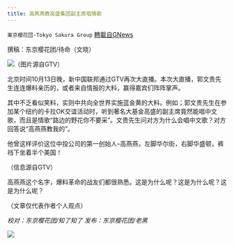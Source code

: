 ```yaml
---
title: 高燕燕教高盛集团副主席唱情歌
---
```

`東京櫻花団-Tokyo Sakura Group` [轉載自GNews](https://gnews.org/zh-hans/1592790/)

撰稿：东京樱花团/待命（文晓）

![](https://assets.gnews.org/wp-content/uploads/2021/10/高燕燕教高盛集团副主席唱情歌.jpg)（图片源自GTV）

北京时间10月13日晚，新中国联邦通过GTV再次大直播。本次大直播，郭文贵先生连连爆料亲历的，或者来自情报的大料，赢得嘉宾们阵阵掌声。

其中不乏看似笑料，实则中共向全世界实施蓝金黄的大料。例如；郭文贵先生在参加某个纽约的卡拉OK交谊活动时，听到著名大基金高盛的副主席竟然能唱中文歌，而且是情歌“路边的野花你不要采”。文贵先生问对方为什么会唱中文歌？对方回答说“高燕燕教我的”。

他曾这样评价这位中投公司的第一创始人–高燕燕，左脚华尔街，右脚华盛顿，裤裆下坐着半个美国！

（信息源自GTV）

高燕燕这个名字，爆料革命的战友们都很熟悉。这是为什么呢？这是为什么呢？这是为什么呢？

（文章仅代表作者个人观点）

*校对：东京樱花团/知了知了*
*发布：东京樱花团/老黑*

![](https://assets.gnews.org/wp-content/uploads/2021/10/image0-1-18-1.png)
